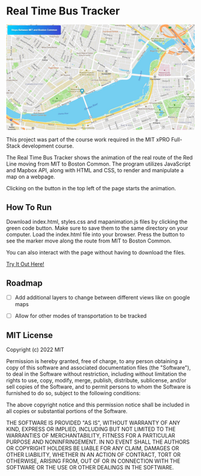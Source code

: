 # Real Time Bus Tracker

<img src="Screenshot.jpg" alt="Map of MIT and Boston Common">

This project was part of the course work required in the MIT xPRO Full-Stack development course.

The Real Time Bus Tracker shows the animation of the real route of the Red Line moving from MIT to Boston Common. The program utilizes JavaScript and Mapbox API, along with HTML and CSS, to render and manipulate a map on a webpage. 

Clicking on the button in the top left of the page starts the animation. 

## How To Run

Download index.html, styles.css and mapanimation.js files by clicking the green code button. Make sure to save them to the same directory on your computer. Load the index.html file into your browser. Press the button to see the marker move along the route from MIT to Boston Common.

You can also interact with the page without having to download the files. 

<a href="https://leahselig.github.io/RealTimeBusTracker/"> Try It Out Here! </a>

## Roadmap

- [ ] Add additional layers to change between different views like on google maps

- [ ] Allow for other modes of transportation to be tracked

## MIT License

Copyright (c) 2022 MIT

Permission is hereby granted, free of charge, to any person obtaining a copy of this software and associated documentation files (the "Software"), to deal in the Software without restriction, including without limitation the rights to use, copy, modify, merge, publish, distribute, sublicense, and/or sell copies of the Software, and to permit persons to whom the Software is furnished to do so, subject to the following conditions:

The above copyright notice and this permission notice shall be included in all copies or substantial portions of the Software.

THE SOFTWARE IS PROVIDED "AS IS", WITHOUT WARRANTY OF ANY KIND, EXPRESS OR IMPLIED, INCLUDING BUT NOT LIMITED TO THE WARRANTIES OF MERCHANTABILITY, FITNESS FOR A PARTICULAR PURPOSE AND NONINFRINGEMENT. IN NO EVENT SHALL THE AUTHORS OR COPYRIGHT HOLDERS BE LIABLE FOR ANY CLAIM, DAMAGES OR OTHER LIABILITY, WHETHER IN AN ACTION OF CONTRACT, TORT OR OTHERWISE, ARISING FROM, OUT OF OR IN CONNECTION WITH THE SOFTWARE OR THE USE OR OTHER DEALINGS IN THE SOFTWARE.
